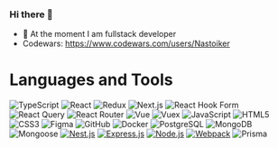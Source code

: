 ### Hi there 👋
- 🔭  At the moment I am fullstack developer
- Codewars: https://www.codewars.com/users/Nastoiker
# Languages and Tools
![TypeScript](https://img.shields.io/badge/typescript-%23007ACC.svg?style=for-the-badge&logo=typescript&logoColor=white)
![React](https://img.shields.io/badge/react-%2320232a.svg?style=for-the-badge&logo=react&logoColor=%2361DAFB)
![Redux](https://img.shields.io/badge/redux-%23593d88.svg?style=for-the-badge&logo=redux&logoColor=white)
![Next.js](https://img.shields.io/badge/next.js-000000?style=for-the-badge&logo=nextdotjs&logoColor=white)
![React Hook Form](https://img.shields.io/static/v1?style=for-the-badge&message=React+Hook+Form&color=EC5990&logo=React+Hook+Form&logoColor=FFFFFF&label=)
![React Query](https://img.shields.io/static/v1?style=for-the-badge&message=React+Query&color=FF4154&logo=React+Query&logoColor=FFFFFF&label=)
![React Router](https://img.shields.io/static/v1?style=for-the-badge&message=React+Router&color=CA4245&logo=React+Router&logoColor=FFFFFF&label=)
![Vue](https://img.shields.io/badge/Vue.js-35495E?style=for-the-badge&logo=vuedotjs&logoColor=4FC08D)
![Vuex](https://img.shields.io/badge/Vuex-35495E?style=for-the-badge&logo=vuedotjs&logoColor=4FC08D)
![JavaScript](https://img.shields.io/badge/javascript-%23323330.svg?style=for-the-badge&logo=javascript&logoColor=%23F7DF1E)
![HTML5](https://img.shields.io/badge/html5-%23E34F26.svg?style=for-the-badge&logo=html5&logoColor=white)
![CSS3](https://img.shields.io/badge/css3-%231572B6.svg?style=for-the-badge&logo=css3&logoColor=white)
![Figma](https://img.shields.io/badge/Figma-191616?style=for-the-badge&logo=figma)
![GitHub](https://img.shields.io/badge/github-%23121011.svg?style=for-the-badge&logo=github&logoColor=white)
![Docker](https://img.shields.io/badge/Docker-FFFFFF.svg?style=for-the-badge&logo=docker&logoColor=blue)
![PostgreSQL](https://img.shields.io/badge/postgres-%23316192.svg?style=for-the-badge&logo=postgresql&logoColor=white)
![MongoDB](https://img.shields.io/static/v1?style=for-the-badge&message=MongoDB&color=47A248&logo=MongoDB&logoColor=FFFFFF&label=)
![Mongoose](https://img.shields.io/static/v1?style=for-the-badge&message=Mongoose&color=880000&logo=Mongoose&logoColor=FFFFFF&label=)
[![Nest.js](https://img.shields.io/badge/Nest.js-%23E0234E.svg?style=for-the-badge&logo=nestjs&logoColor=white)](https://nestjs.com/)
[![Express.js](https://img.shields.io/badge/Express.js-%23404d59.svg?style=for-the-badge&logo=express&logoColor=white)](https://expressjs.com/)
[![Node.js](https://img.shields.io/badge/Node.js-%23339933.svg?style=for-the-badge&logo=node.js&logoColor=white)](https://nodejs.org/)
[![Webpack](https://img.shields.io/badge/Webpack-%238DD6F9.svg?style=for-the-badge&logo=webpack&logoColor=black)](https://webpack.js.org/)
![Prisma](https://img.shields.io/badge/Prisma-3982CE?style=for-the-badge&logo=Prisma&logoColor=white)
